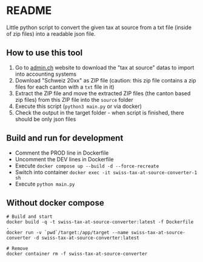 # README

Little python script to convert the given tax at source from a txt file (inside of zip files) into a readable json file.

## How to use this tool

1. Go to [admin.ch](https://www.estv.admin.ch/estv/de/home/direkte-bundessteuer/dbst-quellensteuer/qst-tarife-loehne.html) website to download the "tax at source" datas to import into accounting systems
2. Download "Schweiz 20xx" as ZIP file (caution: this zip file contains a zip files for each canton with a `txt` file in it)
3. Extract the ZIP file and move the extracted ZIP files (the canton based zip files) from this ZIP file into the `source` folder
4. Execute this script (`python3 main.py` or via docker)
5. Check the output in the target folder - when script is finished, there should be only json files

## Build and run for development

- Comment the PROD line in Dockerfile
- Uncomment the DEV lines in Dockerfile
- Execute `docker compose up --build -d --force-recreate`
- Switch into container `docker exec -it swiss-tax-at-source-converter-1 sh`
- Execute `python main.py`

## Without docker compose

```shell
# Build and start
docker build -q -t swiss-tax-at-source-converter:latest -f Dockerfile .
docker run -v `pwd`/target:/app/target --name swiss-tax-at-source-converter -d swiss-tax-at-source-converter:latest

# Remove
docker container rm -f swiss-tax-at-source-converter
```
